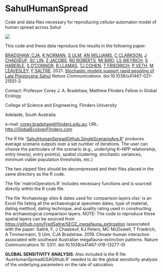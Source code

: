 # SahulHumanSpread
Code and data files necessary for reproducing cellular-automaton model of human spread across Sahul <a href="http://doi.org/10.5281/zenodo.4453767">
  
  <img src="https://zenodo.org/badge/DOI/10.5281/zenodo.4453767.svg"></a>

This code and these data reproduce the results in the following paper:

<a href="http://www.flinders.edu.au/people/corey.bradshaw">BRADSHAW, CJA<a/>, <a href="https://www.linkedin.com/in/kasih-norman-7a122a110/?originalSubdomain=au">K NORMAN</a>, <a href="https://research.jcu.edu.au/portfolio/sean.ulm">S ULM</a>, <a href="https://www.emmconsulting.com.au/about/leadership-team/dr-alan-william-2/">AN WILLIAMS</a>, <a href="http://researchers.uq.edu.au/researcher/742">C CLARKSON</a>, <a href="https://www.researchgate.net/profile/Joel_Chadoeuf">J CHADŒUF</a>, <a href="https://scholars.uow.edu.au/display/sam_lin">SC LIN</a>, <a href="https://scholars.uow.edu.au/display/zenobia_jacobs">Z JACOBS</a>, <a href="https://scholars.uow.edu.au/display/richard_roberts">RG ROBERTS</a>, <a href="https://research.jcu.edu.au/portfolio/michael.bird">MI BIRD</a>, <a href="https://anth.la.psu.edu/people/lsw132">LS WEYRICH</a>, <a href="https://researchers.anu.edu.au/researchers/haberle-sg">S HABERLE</a>, <a href="https://researchers.anu.edu.au/researchers/o-connor-sl">S O’CONNOR</a>, <a href="https://www.adelaide.edu.au/directory/bastien.llamas">B LLAMAS</a>, <a href="https://scholars.uow.edu.au/display/tim_cohen">TJ COHEN</a>, <a href="http://iprc.soest.hawaii.edu/users/tobiasf/">T FRIEDRICH</a>, <a href="https://research-repository.uwa.edu.au/en/persons/peter-veth">P VETH</a>, <a href="https://www.upng.ac.pg/index.php/shss-staff-division/aas-shss-contact/144-dr-matthew-leavesley">M LEAVESLEY</a>, <a href="http://www.flinders.edu.au/people/frederik.saltre">F SALTRÉ</a>. 2021. <a href="http://doi.org/10.1038/s41467-021-21551-3">Stochastic models support rapid peopling of Late Pleistocene Sahul</a> <em>Nature Communications</em>. doi:10.1038/s41467-021-21551-3

Contact:
Professor Corey J. A. Bradshaw, Matthew Flinders Fellow in Global Ecology

College of Science and Engineering, Flinders University

Adelaide, South Australia

e-mail: corey.bradshaw@flinders.edu.au; URL: http://GlobalEcologyFlinders.com

The R file '<a href="https://github.com/cjabradshaw/SahulHumanSpread/blob/master/SahulHumanSpreadGithub.SingleScenarioAvg.R">SahulHumanSpreadGithub.SingleScenarioAvg.R</a>' produces average scenario outputs over a set number of iterations. The user can choose the particulars of the scenario (e.g., underlying K~NPP relationship, entry time(s), entry point(s), spatial clustering, stochastic variances, minimum viable population thresholds, etc.)

The two zipped files should be decompressed and their files placed in the same directory as the R code.

The file 'matrixOperators.R' includes necessary functions and is sourced directly within the R code file.

The file 'Archaeology sites & dates used for comparison layers.xlsx' is an Excel file listing all the archaeological specimen dates, type of material, dating metthod, dating technique, and quality rating used in constructing the archaeological comparison layers. NOTE: The code to reproduce these spatial layers can be sourced from https://github.com/FredSaltre/SEOZ_megafauna_extirpation (associated with the paper: Saltré, F, J Chadoeuf, KJ Peters, MC McDowell, T Friedrich, A Timmermann, S Ulm, CJA Bradshaw. 2019. Climate-human interaction associated with southeast Australian megafauna-extinction patterns. Nature Communications 10: 5311. doi:10.1038/s41467-019-13277-0)

<strong>GLOBAL SENSITIVITY ANALYSIS</strong>: Also included is the R file 'AusHumanSpreadGSAGithub.R' needed to do the global sensitivity analysis of the underlying parameters on the rate of saturation.

